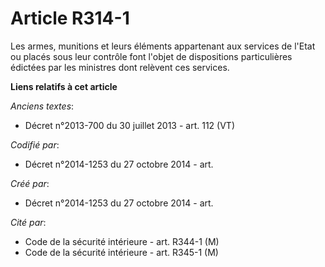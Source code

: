 # Article R314-1

Les armes, munitions et leurs éléments appartenant aux services de l'Etat ou placés sous leur contrôle font l'objet de
dispositions particulières édictées par les ministres dont relèvent ces services.

**Liens relatifs à cet article**

_Anciens textes_:

  - Décret n°2013-700 du 30 juillet 2013 - art. 112 (VT)

_Codifié par_:

  - Décret n°2014-1253 du 27 octobre 2014 - art.

_Créé par_:

  - Décret n°2014-1253 du 27 octobre 2014 - art.

_Cité par_:

  - Code de la sécurité intérieure - art. R344-1 (M)
  - Code de la sécurité intérieure - art. R345-1 (M)
